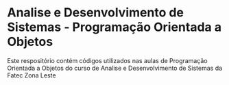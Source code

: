 # Analise e Desenvolvimento de Sistemas - Programação Orientada a Objetos

Este respositório contém códigos utilizados nas aulas de Programação Orientada a Objetos do curso de Analise e Desenvolvimento de Sistemas da Fatec Zona Leste
